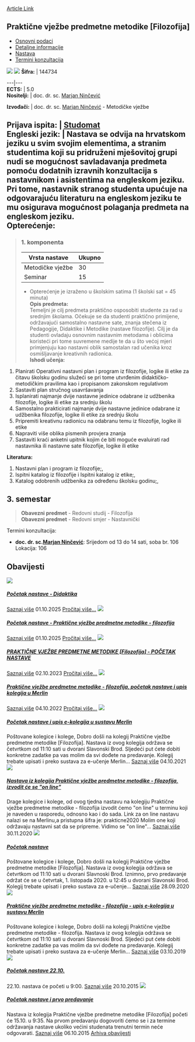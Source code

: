 [Article Link](https://www.fhs.hr/predmet/pvpmf_a)

## Praktične vježbe predmetne metodike [Filozofija]
  * [Osnovni podaci](https://www.fhs.hr/predmet/pvpmf_a#v1id-904865_508159_1_0 "Osnovni podaci")
  * [Detaljne informacije](https://www.fhs.hr/predmet/pvpmf_a#v1id-904865_508159_1_1 "Detaljne informacije")
  * [Nastava](https://www.fhs.hr/predmet/pvpmf_a#v1id-904865_508159_1_2 "Nastava")
  * [Termini konzultacija](https://www.fhs.hr/predmet/pvpmf_a#v1id-904865_508159_1_3 "Termini konzultacija")


[![](https://www.fhs.hr/img/flags/gif/hr.gif)](https://www.fhs.hr/predmet/pvpmf_a) [![](https://www.fhs.hr/img/flags/gif/gb.gif)](https://www.fhs.hr/en/course/peitmotc_a)
**Šifra:** |  144734  
  
---|---  
**ECTS:** |  5.0   
**Nositelji:** |  doc. dr. sc. [Marjan Ninčević](https://www.fhs.hr/djelatnik/marjan.nincevic)   
  
**Izvođači:** |  doc. dr. sc. [Marjan Ninčević](https://www.fhs.hr/djelatnik/marjan.nincevic) - Metodičke vježbe  
  
**Prijava ispita:** |  [Studomat](http://www.isvu.hr/studomat)  
**Engleski jezik:** |  Nastava se odvija na hrvatskom jeziku u svim svojim elementima, a stranim studentima koji su pridruženi mješovitoj grupi nudi se mogućnost savladavanja predmeta pomoću dodatnih izravnih konzultacija s nastavnikom i asistentima na engleskom jeziku. Pri tome, nastavnik stranog studenta upućuje na odgovarajuću literaturu na engleskom jeziku te mu osigurava mogućnost polaganja predmeta na engleskom jeziku.   
**Opterećenje:**  
---  
> ### 1. komponenta
> | Vrsta nastave | Ukupno  
> ---|---  
> Metodičke vježbe | 30  
> Seminar | 15  
> * Opterećenje je izraženo u školskim satima (1 školski sat = 45 minuta)   
**Opis predmeta:**  
> Temeljni je cilj predmeta praktično osposobiti studente za rad u srednjim školama. Očekuje se da studenti praktično primijene, održavajući samostalno nastavne sate, znanja stečena iz Pedagogije, Didaktike i Metodike (nastave filozofije). Cilj je da studenti ovladaju osnovnim nastavnim metodama i oblicima koristeći pri tome suvremene medije te da u što većoj mjeri primjenjuju kao nastavni oblik samostalan rad učenika kroz osmišljavanje kreativnih radionica.  
**Ishodi učenja:**  
  1. Planirati Operativni nastavni plan i program iz filozofije, logike ili etike za čitavu školsku godinu služeći se pri tome utvrđenim didaktičko-metodičkim pravilima kao i propisanom zakonskom regulativom
  2. Sastaviti plan stručnog usavršavanja
  3. Isplanirati najmanje dvije nastavne jedinice odabrane iz udžbenika filozofije, logike ili etike za srednju školu
  4. Samostalno prakticirati najmanje dvije nastavne jedinice odabrane iz udžbenika filozofije, logike ili etike za srednju školu
  5. Pripremiti kreativnu radionicu na odabranu temu iz filozofije, logike ili etike
  6. Napraviti više oblika pismenih provjera znanja
  7. Sastaviti kraći anketni upitnik kojim će biti moguće evaluirati rad nastavnika ili nastavne sate filozofije, logike ili etike

  
**Literatura:**  
  1. Nastavni plan i program iz filozofije;, 
  2. Ispitni katalog iz filozofije i Ispitni katalog iz etike;, 
  3. Katalog odobrenih udžbenika za određenu školsku godinu;, 

  
**3. semestar**  
---  
> **Obavezni predmet** - Redovni studij - Filozofija  
>  **Obavezni predmet** - Redovni smjer - Nastavnički  
>   
Termini konzultacija: 
  * **doc. dr. sc.[Marjan Ninčević](https://www.fhs.hr/djelatnik/marjan.nincevic)**: 
Srijedom od 13 do 14 sati, soba br. 106
Lokacija: 106 


## Obavijesti
[ ![](https://www.fhs.hr/_pub/themes_static/hrstud2024/default/img/default_news.jpg) ](https://www.fhs.hr/predmet/pvpmf_a?@=21u16#news_110767)
#####  [Početak nastave - Didaktika](https://www.fhs.hr/predmet/pvpmf_a?@=21u16#news_110767)
[Saznaj više](https://www.fhs.hr/predmet/pvpmf_a?@=21u16#news_110767)
01.10.2025
[Pročitaj više...](https://www.fhs.hr/predmet/pvpmf_a?@=21u16#news_110767 "Pročitaj obavijest: Početak nastave - Didaktika")
[ ![](https://www.fhs.hr/_pub/themes_static/hrstud2024/default/img/default_news.jpg) ](https://www.fhs.hr/predmet/pvpmf_a?@=21u13#news_110767)
#####  [Početak nastave - Praktične vježbe predmetne metodike - filozofija](https://www.fhs.hr/predmet/pvpmf_a?@=21u13#news_110767)
[Saznaj više](https://www.fhs.hr/predmet/pvpmf_a?@=21u13#news_110767)
01.10.2025
[Pročitaj više...](https://www.fhs.hr/predmet/pvpmf_a?@=21u13#news_110767 "Pročitaj obavijest: Početak nastave - Praktične vježbe predmetne metodike - filozofija")
[ ![](https://www.fhs.hr/_pub/themes_static/hrstud2024/default/img/default_news.jpg) ](https://www.fhs.hr/predmet/pvpmf_a?@=21l6v#news_110767)
#####  [PRAKTIČNE VJEŽBE PREDMETNE METODIKE [Filozofija] - POČETAK NASTAVE](https://www.fhs.hr/predmet/pvpmf_a?@=21l6v#news_110767)
[Saznaj više](https://www.fhs.hr/predmet/pvpmf_a?@=21l6v#news_110767)
02.10.2023
[Pročitaj više...](https://www.fhs.hr/predmet/pvpmf_a?@=21l6v#news_110767 "Pročitaj obavijest: PRAKTIČNE VJEŽBE PREDMETNE METODIKE \[Filozofija\] - POČETAK NASTAVE")
[ ![](https://www.fhs.hr/_pub/themes_static/hrstud2024/default/img/default_news.jpg) ](https://www.fhs.hr/predmet/pvpmf_a?@=21j4k#news_110767)
#####  [Praktične vježbe predmetne metodike - filozofija, početak nastave i upis kolegija u Merlin](https://www.fhs.hr/predmet/pvpmf_a?@=21j4k#news_110767)
[Saznaj više](https://www.fhs.hr/predmet/pvpmf_a?@=21j4k#news_110767)
04.10.2022
[Pročitaj više...](https://www.fhs.hr/predmet/pvpmf_a?@=21j4k#news_110767 "Pročitaj obavijest: Praktične vježbe predmetne metodike - filozofija, početak nastave i upis kolegija u Merlin")
[ ![](https://www.fhs.hr/_pub/themes_static/hrstud2024/default/img/default_news.jpg) ](https://www.fhs.hr/predmet/pvpmf_a?@=21g7j#news_110767)
#####  [Početak nastave i upis e-kolegija u sustavu Merlin](https://www.fhs.hr/predmet/pvpmf_a?@=21g7j#news_110767)
Poštovane kolegice i kolege, Dobro došli na kolegij Praktične vježbe predmetne metodike [Filozofija]. Nastava iz ovog kolegija održava se četvrtkom od 11:10 sati u dvorani Slavonski Brod. Sljedeći put ćete dobiti konkretne zadatke pa vas molim da svi dođete na predavanje. Kolegij trebate upisati i preko sustava za e-učenje Merlin... 
[Saznaj više](https://www.fhs.hr/predmet/pvpmf_a?@=21g7j#news_110767)
04.10.2021
[ ![](https://www.fhs.hr/_pub/themes_static/hrstud2024/default/img/default_news.jpg) ](https://www.fhs.hr/predmet/pvpmf_a?@=21dl5#news_110767)
#####  [Nastava iz kolegija Praktične vježbe predmetne metodike - filozofija, izvodit će se "on line"](https://www.fhs.hr/predmet/pvpmf_a?@=21dl5#news_110767)
Drage kolegice i kolege, od ovog tjedna nastavu na kolegiju Praktične vježbe predmetne metodike - filozofija izvodit ćemo "on line" u terminu koji je naveden u rasporedu, odnosno kao i do sada. Link za on line nastavu nalazi se na Merlinu,a pristupna šifra je: prakticne2020 Molim one koji održavaju nastavni sat da se pripreme. Vidimo se "on line"... 
[Saznaj više](https://www.fhs.hr/predmet/pvpmf_a?@=21dl5#news_110767)
30.11.2020
[ ![](https://www.fhs.hr/_pub/themes_static/hrstud2024/default/img/default_news.jpg) ](https://www.fhs.hr/predmet/pvpmf_a?@=21cr7#news_110767)
#####  [Početak nastave](https://www.fhs.hr/predmet/pvpmf_a?@=21cr7#news_110767)
Poštovane kolegice i kolege, Dobro došli na kolegij Praktične vježbe predmetne metodike [Filozofija]. Nastava iz ovog kolegija održava se četvrtkom od 11:10 sati u dvorani Slavnoski Brod. Iznimno, prvo predavanje održat će se u četvrtak, 1. listopada 2020. u 12:45 u dvorani Slavonski Brod. Kolegij trebate upisati i preko sustava za e-učenje... 
[Saznaj više](https://www.fhs.hr/predmet/pvpmf_a?@=21cr7#news_110767)
28.09.2020
[ ![](https://www.fhs.hr/_pub/themes_static/hrstud2024/default/img/default_news.jpg) ](https://www.fhs.hr/predmet/pvpmf_a?@=218ro#news_110767)
#####  [Praktične vježbe predmetne metodike - filozofija - upis e-kolegija u sustavu Merlin](https://www.fhs.hr/predmet/pvpmf_a?@=218ro#news_110767)
Poštovane kolegice i kolege, Dobro došli na kolegij Praktične vježbe predmetne metodike - filozofija. Nastava iz ovog kolegija održava se četvrtkom od 11:10 sati u dvorani Slavnoski Brod. Sljedeći put ćete dobiti konkretne zadatke pa vas molim da svi dođete na predavanje. Kolegij trebate upisati i preko sustava za e-učenje Merlin... 
[Saznaj više](https://www.fhs.hr/predmet/pvpmf_a?@=218ro#news_110767)
03.10.2019
[ ![](https://www.fhs.hr/_pub/themes_static/hrstud2024/default/img/default_news.jpg) ](https://www.fhs.hr/predmet/pvpmf_a?@=20smi#news_110767)
#####  [Početak nastave 22.10.](https://www.fhs.hr/predmet/pvpmf_a?@=20smi#news_110767)
22.10. nastava će početi u 9:00. 
[Saznaj više](https://www.fhs.hr/predmet/pvpmf_a?@=20smi#news_110767)
20.10.2015
[ ![](https://www.fhs.hr/_pub/themes_static/hrstud2024/default/img/default_news.jpg) ](https://www.fhs.hr/predmet/pvpmf_a?@=20sj9#news_110767)
#####  [Početak nastave i prvo predavanje](https://www.fhs.hr/predmet/pvpmf_a?@=20sj9#news_110767)
Nastava iz kolegija Praktične vježbe predmetne metodike [Filozofija] početi će 15.10. u 9:35. Na prvom predavanju dogovoriti ćemo se i za termine održavanja nastave ukoliko većini studenata trenutni termin neće odgovarati. 
[Saznaj više](https://www.fhs.hr/predmet/pvpmf_a?@=20sj9#news_110767)
06.10.2015
[Arhiva obavijesti](https://www.fhs.hr/predmet/pvpmf_a?@=20scz#news_110767 "Arhiva obavijesti")
